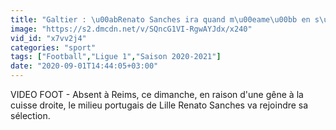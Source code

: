 ```yaml
---
title: "Galtier : \u00abRenato Sanches ira quand m\u00eame\u00bb en s\u00e9lection - Foot - L1 - Losc"
image: "https://s2.dmcdn.net/v/SQncG1VI-RgwAYJdx/x240"
vid_id: "x7vv2j4"
categories: "sport"
tags: ["Football","Ligue 1","Saison 2020-2021"]
date: "2020-09-01T14:44:05+03:00"
---
```

VIDEO FOOT - Absent à Reims, ce dimanche, en raison d'une gêne à la cuisse droite, le milieu portugais de Lille Renato Sanches va rejoindre sa sélection.
